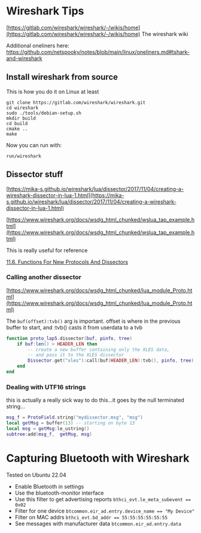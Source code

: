 # Wireshark Tips

[https://gitlab.com/wireshark/wireshark/-/wikis/home](https://gitlab.com/wireshark/wireshark/-/wikis/home) The wireshark wiki

Additional oneliners here: https://github.com/netspooky/notes/blob/main/linux/oneliners.md#tshark-and-wireshark

## Install wireshark from source
This is how you do it on Linux at least
```
git clone https://gitlab.com/wireshark/wireshark.git
cd wireshark
sudo ./tools/debian-setup.sh
mkdir build
cd build
cmake ..
make
```
Now you can run with:
```
run/wireshark
```

## Dissector stuff

[https://mika-s.github.io/wireshark/lua/dissector/2017/11/04/creating-a-wireshark-dissector-in-lua-1.html](https://mika-s.github.io/wireshark/lua/dissector/2017/11/04/creating-a-wireshark-dissector-in-lua-1.html)

[https://www.wireshark.org/docs/wsdg_html_chunked/wslua_tap_example.html](https://www.wireshark.org/docs/wsdg_html_chunked/wslua_tap_example.html)

This is really useful for reference

[11.6. Functions For New Protocols And Dissectors](https://www.wireshark.org/docs/wsdg_html_chunked/lua_module_Proto.html)

### Calling another dissector

[https://www.wireshark.org/docs/wsdg_html_chunked/lua_module_Proto.html](https://www.wireshark.org/docs/wsdg_html_chunked/lua_module_Proto.html)

The `buf(offset):tvb()` arg is important. offset is where in the previous buffer to start, and :tvb() casts it from userdata to a tvb

```lua
function proto_lap5.dissector(buf, pinfo, tree)
    if buf:len() > HEADER_LEN then
        -- create a new buffer containing only the XLES data,
        -- and pass it to the XLES dissector
        Dissector.get("xles"):call(buf(HEADER_LEN):tvb(), pinfo, tree)
    end
end
```

### Dealing with UTF16 strings

this is actually a really sick way to do this...it goes by the null terminated string...

```lua
msg_f = ProtoField.string("mydissector.msg", "msg")
local getMsg = buffer(13) -- starting on byte 13
local msg = getMsg:le_ustring()
subtree:add(msg_f,  getMsg, msg)
```

# Capturing Bluetooth with Wireshark
Tested on Ubuntu 22.04
- Enable Bluetooth in settings
- Use the bluetooth-monitor interface
- Use this filter to get advertising reports `bthci_evt.le_meta_subevent == 0x02`
- Filter for one device `btcommon.eir_ad.entry.device_name == "My Device"`
- Filter on MAC addrs `bthci_evt.bd_addr == 55:55:55:55:55:55`
- See messages with manufacturer data `btcommon.eir_ad.entry.data`
